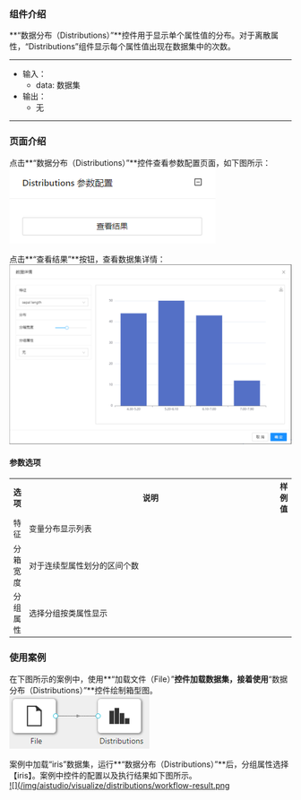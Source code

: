 ### 组件介绍
**“数据分布（Distributions）”**控件用于显示单个属性值的分布。对于离散属性，“Distributions”组件显示每个属性值出现在数据集中的次数。
<hr/>

- 输入：
  - data: 数据集
- 输出：
  - 无

<hr/>


### 页面介绍
点击**“数据分布（Distributions）”**控件查看参数配置页面，如下图所示：  
[ ![](/img/aistudio/visualize/distributions/param.png) ](/img/aistudio/visualize/distributions/param.png)

点击**“查看结果”**按钮，查看数据集详情：  
[ ![](/img/aistudio/visualize/distributions/visualization.png) ](/img/aistudio/visualize/distributions/visualization.png)

#### 参数选项
<table>
  <tr>
    <th>选项</th>
    <th width="650">说明</th>
    <th>样例值</th>
  </tr>
  <tr>
      <td>特征</td> 
      <td>
      变量分布显示列表
      </td> 
      <td></td>
  </tr>
  <tr>
      <td>分箱宽度</td> 
      <td>
      对于连续型属性划分的区间个数
      </td> 
      <td></td>
  </tr>
  <tr>
      <td>分组属性</td> 
      <td>
      选择分组按类属性显示
      </td> 
      <td></td>
  </tr>
</table>

### 使用案例
在下图所示的案例中，使用**“加载文件（File）”**控件加载数据集，接着使用**“数据分布（Distributions）”**控件绘制箱型图。  
[ ![](/img/aistudio/visualize/distributions/workflow.png) ](/img/aistudio/visualize/distributions/workflow.png)

案例中加载“iris”数据集，运行**“数据分布（Distributions）”**后，分组属性选择【iris】。案例中控件的配置以及执行结果如下图所示。  
[ ![](/img/aistudio/visualize/distributions/workflow-result.png ](/img/aistudio/visualize/distributions/workflow-result.png)